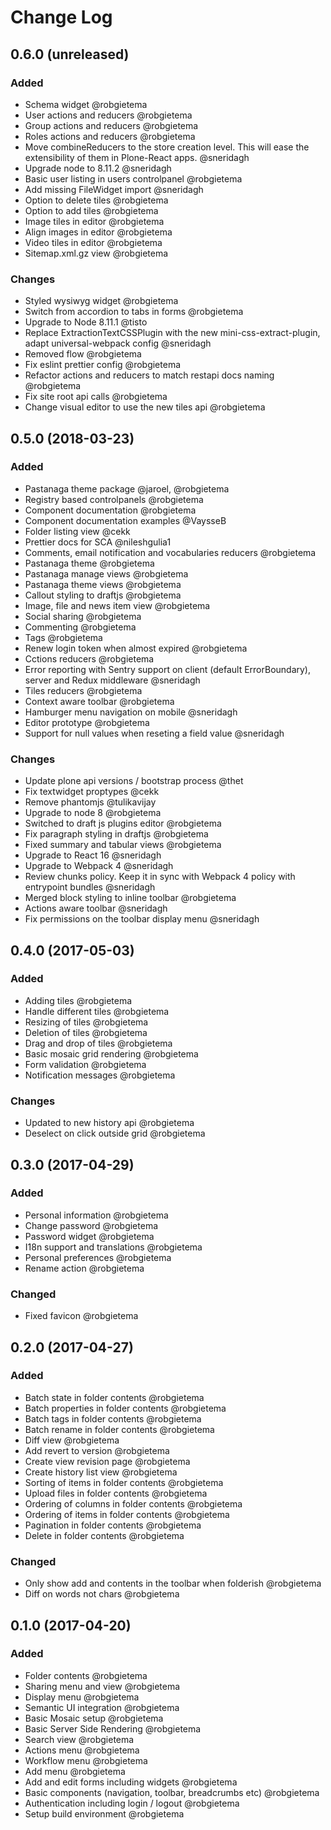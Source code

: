 # Change Log

## 0.6.0 (unreleased)

### Added

* Schema widget @robgietema
* User actions and reducers @robgietema
* Group actions and reducers @robgietema
* Roles actions and reducers @robgietema
* Move combineReducers to the store creation level. This will ease the extensibility of them in Plone-React apps. @sneridagh
* Upgrade node to 8.11.2 @sneridagh
* Basic user listing in users controlpanel @robgietema
* Add missing FileWidget import @sneridagh
* Option to delete tiles @robgietema
* Option to add tiles @robgietema
* Image tiles in editor @robgietema
* Align images in editor @robgietema
* Video tiles in editor @robgietema
* Sitemap.xml.gz view @robgietema

### Changes

* Styled wysiwyg widget @robgietema
* Switch from accordion to tabs in forms @robgietema
* Upgrade to Node 8.11.1 @tisto
* Replace ExtractionTextCSSPlugin with the new mini-css-extract-plugin, adapt universal-webpack config @sneridagh
* Removed flow @robgietema
* Fix eslint prettier config @robgietema
* Refactor actions and reducers to match restapi docs naming @robgietema
* Fix site root api calls @robgietema
* Change visual editor to use the new tiles api @robgietema

## 0.5.0 (2018-03-23)

### Added

* Pastanaga theme package @jaroel, @robgietema
* Registry based controlpanels @robgietema
* Component documentation @robgietema
* Component documentation examples @VaysseB
* Folder listing view @cekk
* Prettier docs for SCA @nileshgulia1
* Comments, email notification and vocabularies reducers @robgietema
* Pastanaga theme @robgietema
* Pastanaga manage views @robgietema
* Pastanaga theme views @robgietema
* Callout styling to draftjs @robgietema
* Image, file and news item view @robgietema
* Social sharing @robgietema
* Commenting @robgietema
* Tags @robgietema
* Renew login token when almost expired @robgietema
* Cctions reducers @robgietema
* Error reporting with Sentry support on client (default ErrorBoundary), server and Redux middleware @sneridagh
* Tiles reducers @robgietema
* Context aware toolbar @robgietema
* Hamburger menu navigation on mobile @sneridagh
* Editor prototype @robgietema
* Support for null values when reseting a field value @sneridagh

### Changes

* Update plone api versions / bootstrap process @thet
* Fix textwidget proptypes @cekk
* Remove phantomjs @tulikavijay
* Upgrade to node 8 @robgietema
* Switched to draft js plugins editor @robgietema
* Fix paragraph styling in draftjs @robgietema
* Fixed summary and tabular views @robgietema
* Upgrade to React 16 @sneridagh
* Upgrade to Webpack 4 @sneridagh
* Review chunks policy. Keep it in sync with Webpack 4 policy with entrypoint bundles @sneridagh
* Merged block styling to inline toolbar @robgietema
* Actions aware toolbar @sneridagh
* Fix permissions on the toolbar display menu @sneridagh

## 0.4.0 (2017-05-03)

### Added

* Adding tiles @robgietema
* Handle different tiles @robgietema
* Resizing of tiles @robgietema
* Deletion of tiles @robgietema
* Drag and drop of tiles @robgietema
* Basic mosaic grid rendering @robgietema
* Form validation @robgietema
* Notification messages @robgietema

### Changes

* Updated to new history api @robgietema
* Deselect on click outside grid @robgietema

## 0.3.0 (2017-04-29)

### Added

* Personal information @robgietema
* Change password @robgietema
* Password widget @robgietema
* I18n support and translations @robgietema
* Personal preferences @robgietema
* Rename action @robgietema

### Changed

* Fixed favicon @robgietema

## 0.2.0 (2017-04-27)

### Added

* Batch state in folder contents @robgietema
* Batch properties in folder contents @robgietema
* Batch tags in folder contents @robgietema
* Batch rename in folder contents @robgietema
* Diff view @robgietema
* Add revert to version @robgietema
* Create view revision page @robgietema
* Create history list view @robgietema
* Sorting of items in folder contents @robgietema
* Upload files in folder contents @robgietema
* Ordering of columns in folder contents @robgietema
* Ordering of items in folder contents @robgietema
* Pagination in folder contents @robgietema
* Delete in folder contents @robgietema

### Changed

* Only show add and contents in the toolbar when folderish @robgietema
* Diff on words not chars @robgietema

## 0.1.0 (2017-04-20)

### Added

* Folder contents @robgietema
* Sharing menu and view @robgietema
* Display menu @robgietema
* Semantic UI integration @robgietema
* Basic Mosaic setup @robgietema
* Basic Server Side Rendering @robgietema
* Search view @robgietema
* Actions menu @robgietema
* Workflow menu @robgietema
* Add menu @robgietema
* Add and edit forms including widgets @robgietema
* Basic components (navigation, toolbar, breadcrumbs etc) @robgietema
* Authentication including login / logout @robgietema
* Setup build environment @robgietema
